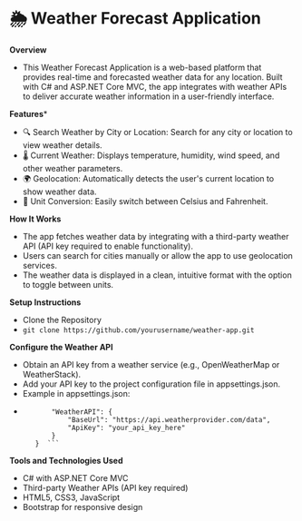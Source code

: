 # 🌦 Weather Forecast Application
**Overview**
- This Weather Forecast Application is a web-based platform that provides real-time and forecasted weather data for any location. Built with C# and ASP.NET Core MVC, the app integrates with weather APIs to deliver accurate weather information in a user-friendly interface.

**Features***
- 🔍 Search Weather by City or Location: Search for any city or location to view weather details.
- 🌡 Current Weather: Displays temperature, humidity, wind speed, and other weather parameters.
- 🌍 Geolocation: Automatically detects the user's current location to show weather data.
- 🔄 Unit Conversion: Easily switch between Celsius and Fahrenheit.

**How It Works**
- The app fetches weather data by integrating with a third-party weather API (API key required to enable functionality).
- Users can search for cities manually or allow the app to use geolocation services.
- The weather data is displayed in a clean, intuitive format with the option to toggle between units.

**Setup Instructions**
- Clone the Repository
- ```git clone https://github.com/yourusername/weather-app.git  ```
  

**Configure the Weather API**
- Obtain an API key from a weather service (e.g., OpenWeatherMap or WeatherStack).
- Add your API key to the project configuration file in appsettings.json.
- Example in appsettings.json:
-  ```     
          "WeatherAPI": {  
              "BaseUrl": "https://api.weatherprovider.com/data",  
              "ApiKey": "your_api_key_here"  
          }  
      }  ```

**Tools and Technologies Used**
- C# with ASP.NET Core MVC
- Third-party Weather APIs (API key required)
- HTML5, CSS3, JavaScript
- Bootstrap for responsive design


